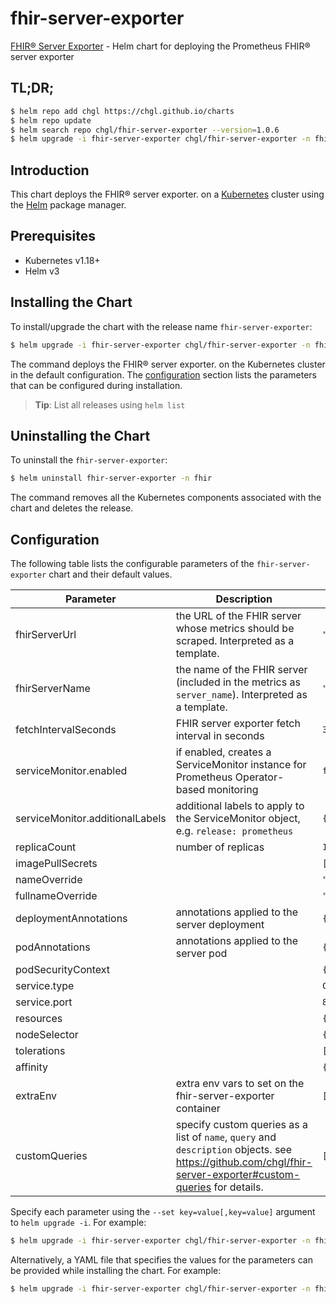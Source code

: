 # fhir-server-exporter

[FHIR® Server Exporter](https://github.com/chgl/fhir-server-exporter) - Helm chart for deploying the Prometheus FHIR® server exporter

## TL;DR;

```bash
$ helm repo add chgl https://chgl.github.io/charts
$ helm repo update
$ helm search repo chgl/fhir-server-exporter --version=1.0.6
$ helm upgrade -i fhir-server-exporter chgl/fhir-server-exporter -n fhir --create-namespace --version=1.0.6
```

## Introduction

This chart deploys the FHIR® server exporter. on a [Kubernetes](http://kubernetes.io) cluster using the [Helm](https://helm.sh) package manager.

## Prerequisites

- Kubernetes v1.18+
- Helm v3

## Installing the Chart

To install/upgrade the chart with the release name `fhir-server-exporter`:

```bash
$ helm upgrade -i fhir-server-exporter chgl/fhir-server-exporter -n fhir --create-namespace --version=1.0.6
```

The command deploys the FHIR® server exporter. on the Kubernetes cluster in the default configuration. The [configuration](#configuration) section lists the parameters that can be configured during installation.

> **Tip**: List all releases using `helm list`

## Uninstalling the Chart

To uninstall the `fhir-server-exporter`:

```bash
$ helm uninstall fhir-server-exporter -n fhir
```

The command removes all the Kubernetes components associated with the chart and deletes the release.

## Configuration

The following table lists the configurable parameters of the `fhir-server-exporter` chart and their default values.

| Parameter                       | Description                                                                                                                                                   | Default                |
| ------------------------------- | ------------------------------------------------------------------------------------------------------------------------------------------------------------- | ---------------------- |
| fhirServerUrl                   | the URL of the FHIR server whose metrics should be scraped. Interpreted as a template.                                                                        | <code>""</code>        |
| fhirServerName                  | the name of the FHIR server (included in the metrics as `server_name`). Interpreted as a template.                                                            | <code>""</code>        |
| fetchIntervalSeconds            | FHIR server exporter fetch interval in seconds                                                                                                                | <code>300</code>       |
| serviceMonitor.enabled          | if enabled, creates a ServiceMonitor instance for Prometheus Operator-based monitoring                                                                        | <code>false</code>     |
| serviceMonitor.additionalLabels | additional labels to apply to the ServiceMonitor object, e.g. `release: prometheus`                                                                           | <code>{}</code>        |
| replicaCount                    | number of replicas                                                                                                                                            | <code>1</code>         |
| imagePullSecrets                |                                                                                                                                                               | <code>[]</code>        |
| nameOverride                    |                                                                                                                                                               | <code>""</code>        |
| fullnameOverride                |                                                                                                                                                               | <code>""</code>        |
| deploymentAnnotations           | annotations applied to the server deployment                                                                                                                  | <code>{}</code>        |
| podAnnotations                  | annotations applied to the server pod                                                                                                                         | <code>{}</code>        |
| podSecurityContext              |                                                                                                                                                               | <code>{}</code>        |
| service.type                    |                                                                                                                                                               | <code>ClusterIP</code> |
| service.port                    |                                                                                                                                                               | <code>8080</code>      |
| resources                       |                                                                                                                                                               | <code>{}</code>        |
| nodeSelector                    |                                                                                                                                                               | <code>{}</code>        |
| tolerations                     |                                                                                                                                                               | <code>[]</code>        |
| affinity                        |                                                                                                                                                               | <code>{}</code>        |
| extraEnv                        | extra env vars to set on the fhir-server-exporter container                                                                                                   | <code>[]</code>        |
| customQueries                   | specify custom queries as a list of `name`, `query` and `description` objects. see <https://github.com/chgl/fhir-server-exporter#custom-queries> for details. | <code>[]</code>        |

Specify each parameter using the `--set key=value[,key=value]` argument to `helm upgrade -i`. For example:

```bash
$ helm upgrade -i fhir-server-exporter chgl/fhir-server-exporter -n fhir --create-namespace --version=1.0.6 --set fetchIntervalSeconds=300
```

Alternatively, a YAML file that specifies the values for the parameters can be provided while
installing the chart. For example:

```bash
$ helm upgrade -i fhir-server-exporter chgl/fhir-server-exporter -n fhir --create-namespace --version=1.0.6 --values values.yaml
```
